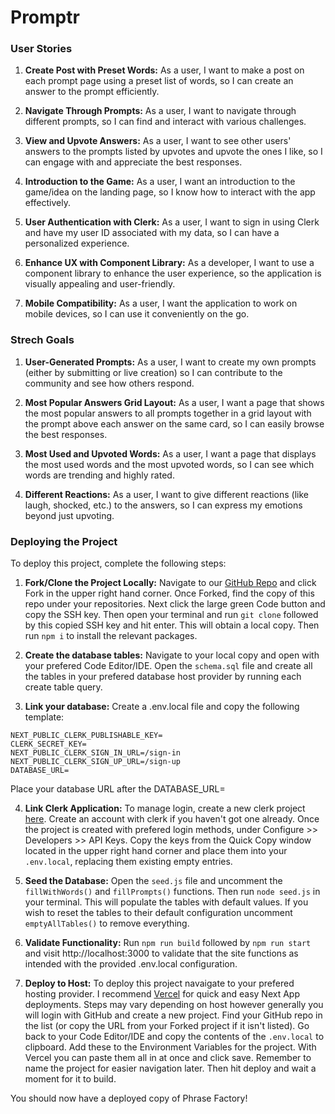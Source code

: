 # Promptr

### User Stories

1. **Create Post with Preset Words:**
   As a user, I want to make a post on each prompt page using a preset list of words, so I can create an answer to the prompt efficiently.

2. **Navigate Through Prompts:**
   As a user, I want to navigate through different prompts, so I can find and interact with various challenges.

3. **View and Upvote Answers:**
   As a user, I want to see other users' answers to the prompts listed by upvotes and upvote the ones I like, so I can engage with and appreciate the best responses.

4. **Introduction to the Game:**
   As a user, I want an introduction to the game/idea on the landing page, so I know how to interact with the app effectively.

5. **User Authentication with Clerk:**
   As a user, I want to sign in using Clerk and have my user ID associated with my data, so I can have a personalized experience.

6. **Enhance UX with Component Library:**
   As a developer, I want to use a component library to enhance the user experience, so the application is visually appealing and user-friendly.

7. **Mobile Compatibility:**
   As a user, I want the application to work on mobile devices, so I can use it conveniently on the go.

### Strech Goals

1. **User-Generated Prompts:**
   As a user, I want to create my own prompts (either by submitting or live creation) so I can contribute to the community and see how others respond.

2. **Most Popular Answers Grid Layout:**
   As a user, I want a page that shows the most popular answers to all prompts together in a grid layout with the prompt above each answer on the same card, so I can easily browse the best responses.

3. **Most Used and Upvoted Words:**
   As a user, I want a page that displays the most used words and the most upvoted words, so I can see which words are trending and highly rated.

4. **Different Reactions:**
   As a user, I want to give different reactions (like laugh, shocked, etc.) to the answers, so I can express my emotions beyond just upvoting.

### Deploying the Project

To deploy this project, complete the following steps:

1. **Fork/Clone the Project Locally:**
   Navigate to our [GitHub Repo](https://github.com/Cxndr/week12-finalproject) and click Fork in the upper right hand corner. Once Forked, find the copy of this repo under your repositories. Next click the large green Code button and copy the SSH key. Then open your terminal and run `git clone` followed by this copied SSH key and hit enter. This will obtain a local copy. Then run `npm i` to install the relevant packages.

2. **Create the database tables:**
   Navigate to your local copy and open with your prefered Code Editor/IDE. Open the `schema.sql` file and create all the tables in your prefered database host provider by running each create table query.

3. **Link your database:**
   Create a .env.local file and copy the following template:

```
NEXT_PUBLIC_CLERK_PUBLISHABLE_KEY=
CLERK_SECRET_KEY=
NEXT_PUBLIC_CLERK_SIGN_IN_URL=/sign-in
NEXT_PUBLIC_CLERK_SIGN_UP_URL=/sign-up
DATABASE_URL=
```

Place your database URL after the DATABASE_URL=

4. **Link Clerk Application:**
   To manage login, create a new clerk project [here](https://dashboard.clerk.com/apps/new). Create an account with clerk if you haven't got one already. Once the project is created with prefered login methods, under Configure >> Developers >> API Keys. Copy the keys from the Quick Copy window located in the upper right hand corner and place them into your `.env.local`, replacing them existing empty entries.

5. **Seed the Database:**
   Open the `seed.js` file and uncomment the `fillWithWords()` and `fillPrompts()` functions. Then run `node seed.js` in your terminal.
   This will populate the tables with default values. If you wish to reset the tables to their default configuration uncomment `emptyAllTables()` to remove everything.

6. **Validate Functionality:**
   Run `npm run build` followed by `npm run start` and visit http://localhost:3000 to validate that the site functions as intended with the provided .env.local configuration.

7. **Deploy to Host:**
   To deploy this project navaigate to your prefered hosting provider. I recommend [Vercel](https://vercel.app/) for quick and easy Next App deployments. Steps may vary depending on host however generally you will login with GitHub and create a new project. Find your GitHub repo in the list (or copy the URL from your Forked project if it isn't listed). Go back to your Code Editor/IDE and copy the contents of the `.env.local` to clipboard. Add these to the Environment Variables for the project. With Vercel you can paste them all in at once and click save. Remember to name the project for easier navigation later. Then hit deploy and wait a moment for it to build.

You should now have a deployed copy of Phrase Factory!
